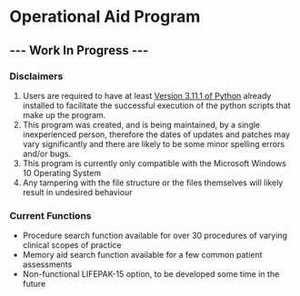 # Operational Aid Program

## ---  Work In Progress  ---

### Disclaimers
1. Users are required to have at least [Version 3.11.1 of Python](https://www.python.org/ftp/python/3.11.1/python-3.11.1-amd64.exe) already installed to facilitate the successful execution of the python scripts that make up the program.
2. This program was created, and is being maintained, by a single inexperienced person, therefore the dates of updates and patches may vary significantly and there are likely to be some minor spelling errors and/or bugs.
3. This program is currently only compatible with the Microsoft Windows 10 Operating System
4. Any tampering with the file structure or the files themselves will likely result in undesired behaviour

### Current Functions
- Procedure search function available for over 30 procedures of varying clinical scopes of practice
- Memory aid search function available for a few common patient assessments
- Non-functional LIFEPAK-15 option, to be developed some time in the future
